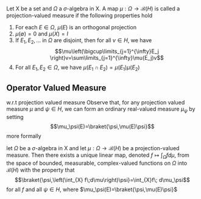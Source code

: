 Let X be a set and $\Omega$ a $\sigma$-algebra in X. A map $\mu:\Omega\rightarrow\mathcal{B}(H)$ is called a projection-valued measure if the following properties hold 
1. For each $E\in\Omega$, $\mu(E)$ is an orthogonal projection
2. $\mu(\emptyset)=0$  and $\mu(X)=I$ 
3. If $E_1,E_2,...$ in $\Omega$ are disjoint, then for all $v\in H$, we have $$\mu\left(\bigcup\limits_{j=1}^{\infty}E_j \right)v=\sum\limits_{j=1}^{\infty}\mu(E_j)v$$
4. For all $E_1,E_2\in\Omega$, we have $\mu(E_{1}\cap E_{2})=\mu(E_1)\mu(E_2)$

## Operator Valued Measure 
w.r.t projection valued measure
Observe that, for any projection valued measure $\mu$ and $\psi\in H$, we can form an ordinary real-valued measure $\mu_\psi$ by setting $$\mu_\psi(E)=\braket{\psi,\mu(E)\psi}$$
more formally  

let $\Omega$ be a $\sigma$-algebra in X and let $\mu:\Omega\rightarrow\mathcal{B}(H)$ be a projection-valued measure. Then there exists a unique linear map, denoted $f\mapsto \int_{\Omega}fd\mu$, from the space of bounded, measurable, complex-valued functions on $\Omega$ into $\mathcal{B}(H)$ with the property that $$\braket{\psi,\left(\int_{X} f\;d\mu\right)\psi}=\int_{X}f\; d\mu_\psi$$
for all $f$ and all $\psi\in H$, where $\mu_\psi(E)=\braket{\psi,\mu(E)\psi}$